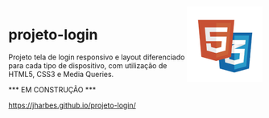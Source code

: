 <img src="kisspng-web-development-html5-video-css3-software-developm-frontend-web-development-5b1a5b0679f497.2735953915284538944995.png" align="right" width="150">

# projeto-login

Projeto tela de login responsivo e layout diferenciado para cada tipo de dispositivo, com utilização de HTML5, CSS3 e Media Queries.

*** EM CONSTRUÇÃO ***

https://jharbes.github.io/projeto-login/
